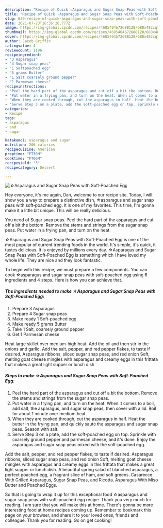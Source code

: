 ```yaml
---
description: "Recipe of Quick ☆Asparagus and Sugar Snap Peas with Soft-Poached Egg"
title: "Recipe of Quick ☆Asparagus and Sugar Snap Peas with Soft-Poached Egg"
slug: 639-recipe-of-quick-asparagus-and-sugar-snap-peas-with-soft-poached-egg
date: 2021-07-23T16:36:26.777Z
image: https://img-global.cpcdn.com/recipes/4605404672688128/680x482cq70/asparagus-and-sugar-snap-peas-with-soft-poached-egg-recipe-main-photo.jpg
thumbnail: https://img-global.cpcdn.com/recipes/4605404672688128/680x482cq70/asparagus-and-sugar-snap-peas-with-soft-poached-egg-recipe-main-photo.jpg
cover: https://img-global.cpcdn.com/recipes/4605404672688128/680x482cq70/asparagus-and-sugar-snap-peas-with-soft-poached-egg-recipe-main-photo.jpg
author: Jacob Griffin
ratingvalue: 4
reviewcount: 1196
recipeingredient:
- "3 Asparagus"
- "4 Sugar snap peas"
- "1 Softpoached egg"
- "5 grams Butter"
- "1 Salt coarsely ground pepper"
- "1 Parmesan cheese"
recipeinstructions:
- "Peel the hard part of the asparagus and cut off a bit the bottom. Remove the stems and strings from the sugar snap peas."
- "Put water in a frying pan, and turn on the heat. When it comes to a boil, add salt, the asparagus, and sugar snap peas, then cover with a lid. Boil for about 1 minute over medium heat."
- "When they are cooked through, cut the asparagus in half. Heat the butter in the frying pan, and quickly sauté the asparagus and sugar snap peas. Season with salt."
- "Serve Step 3 on a plate, add the soft-poached egg on top. Sprinkle with coarsely ground pepper and parmesan cheese, and it&#39;s done. Enjoy the asparagus and sugar snap peas mixed with the soft-poached egg."
categories:
- Recipe
tags:
- asparagus
- and
- sugar

katakunci: asparagus and sugar 
nutrition: 206 calories
recipecuisine: American
preptime: "PT30M"
cooktime: "PT60M"
recipeyield: "3"
recipecategory: Dessert

---
```



![☆Asparagus and Sugar Snap Peas with Soft-Poached Egg](https://img-global.cpcdn.com/recipes/4605404672688128/680x482cq70/asparagus-and-sugar-snap-peas-with-soft-poached-egg-recipe-main-photo.jpg)

Hey everyone, it's me again, Dan, welcome to our recipe site. Today, I will show you a way to prepare a distinctive dish, ☆asparagus and sugar snap peas with soft-poached egg. It is one of my favorites. This time, I'm gonna make it a little bit unique. This will be really delicious.

You need of Sugar snap peas. Peel the hard part of the asparagus and cut off a bit the bottom. Remove the stems and strings from the sugar snap peas. Put water in a frying pan, and turn on the heat.

☆Asparagus and Sugar Snap Peas with Soft-Poached Egg is one of the most popular of current trending foods in the world. It's simple, it's quick, it tastes delicious. It is enjoyed by millions every day. ☆Asparagus and Sugar Snap Peas with Soft-Poached Egg is something which I have loved my whole life. They are nice and they look fantastic.


To begin with this recipe, we must prepare a few components. You can cook ☆asparagus and sugar snap peas with soft-poached egg using 6 ingredients and 4 steps. Here is how you can achieve that.

<!--inarticleads1-->

##### The ingredients needed to make ☆Asparagus and Sugar Snap Peas with Soft-Poached Egg:

1. Prepare 3 Asparagus
1. Prepare 4 Sugar snap peas
1. Make ready 1 Soft-poached egg
1. Make ready 5 grams Butter
1. Take 1 Salt, coarsely ground pepper
1. Get 1 Parmesan cheese


Heat large skillet over medium-high heat. Add the oil and then stir in the onions and garlic. Add the salt, pepper, and red pepper flakes, to taste if desired. Asparagus ribbons, sliced sugar snap peas, and red onion Soft, melting goat cheese mingles with asparagus and creamy eggs in this frittata that makes a great light supper or lunch dish. 

<!--inarticleads2-->

##### Steps to make ☆Asparagus and Sugar Snap Peas with Soft-Poached Egg:

1. Peel the hard part of the asparagus and cut off a bit the bottom. Remove the stems and strings from the sugar snap peas.
1. Put water in a frying pan, and turn on the heat. When it comes to a boil, add salt, the asparagus, and sugar snap peas, then cover with a lid. Boil for about 1 minute over medium heat.
1. When they are cooked through, cut the asparagus in half. Heat the butter in the frying pan, and quickly sauté the asparagus and sugar snap peas. Season with salt.
1. Serve Step 3 on a plate, add the soft-poached egg on top. Sprinkle with coarsely ground pepper and parmesan cheese, and it&#39;s done. Enjoy the asparagus and sugar snap peas mixed with the soft-poached egg.


Add the salt, pepper, and red pepper flakes, to taste if desired. Asparagus ribbons, sliced sugar snap peas, and red onion Soft, melting goat cheese mingles with asparagus and creamy eggs in this frittata that makes a great light supper or lunch dish. A beautiful spring salad of blanched asparagus, a perfect poached egg, a fragrant slice of ham, and soft greens. Casarecce With Grilled Asparagus, Sugar Snap Peas, and Ricotta. Asparagus With Miso Butter and Poached Eggs. 

So that is going to wrap it up for this exceptional food ☆asparagus and sugar snap peas with soft-poached egg recipe. Thank you very much for reading. I am sure that you will make this at home. There's gonna be more interesting food at home recipes coming up. Remember to bookmark this page on your browser, and share it to your loved ones, friends and colleague. Thank you for reading. Go on get cooking!
